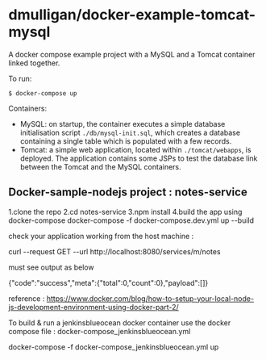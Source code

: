# dmulligan/docker-example-tomcat-mysql

A docker compose example project with a MySQL and a Tomcat container linked together.

To run: 

	$ docker-compose up

Containers:
- MySQL: on startup, the container executes a simple database initialisation script `./db/mysql-init.sql`, which
  creates a database containing a single table which is populated with a few records.
- Tomcat: a simple web application, located within `./tomcat/webapps`, is deployed. The application contains some JSPs
  to test the database link between the Tomcat and the MySQL containers.

Docker-sample-nodejs project : notes-service
--------------------------------------------

1.clone the repo 
2.cd notes-service
3.npm install 
4.build the app using docker-compose
docker-compose -f docker-compose.dev.yml up --build

check your application working from the host machine :

curl --request GET --url http://localhost:8080/services/m/notes

must see output as below 

{"code":"success","meta":{"total":0,"count":0},"payload":[]}

reference : https://www.docker.com/blog/how-to-setup-your-local-node-js-development-environment-using-docker-part-2/


To build & run a jenkinsblueocean docker container use the docker compose file : docker-compose_jenkinsblueocean.yml

docker-compose -f docker-compose_jenkinsblueocean.yml up 
